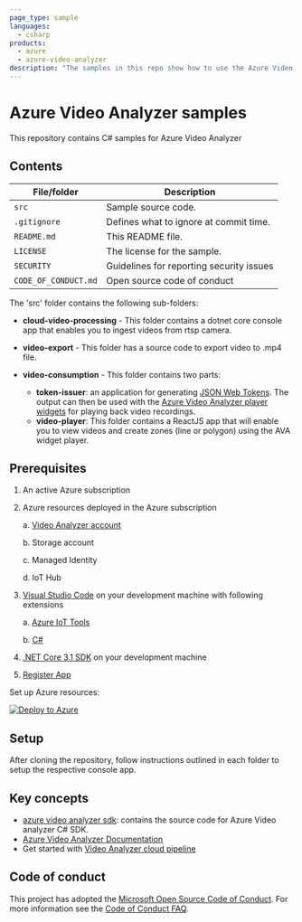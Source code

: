 ```yaml
---
page_type: sample
languages:
  - csharp
products:
  - azure
  - azure-video-analyzer
description: "The samples in this repo show how to use the Azure Video Analyzer module to record video in the cloud."  
---
```


# Azure Video Analyzer samples

This repository contains C# samples for Azure Video Analyzer

## Contents

| File/folder       | Description                                |
|----------------------|--------------------------------------------|
| `src`                | Sample source code.                        |
| `.gitignore`         | Defines what to ignore at commit time.     |
| `README.md`          | This README file.                          |
| `LICENSE`            | The license for the sample.                |
| `SECURITY`           | Guidelines for reporting security issues   |
| `CODE_OF_CONDUCT.md` | Open source code of conduct                |

The 'src' folder contains the following sub-folders:

* **cloud-video-processing** - This folder contains a dotnet core console app that enables you to ingest videos from rtsp camera.
* **video-export** - This folder has a source code to export video to .mp4 file.
* **video-consumption** - This folder contains two parts:
 
    * **token-issuer**: an application for generating [JSON Web Tokens](https://datatracker.ietf.org/doc/html/rfc7519). The output can then be used with the [Azure Video Analyzer player widgets](https://docs.microsoft.com/en-us/azure/azure-video-analyzer/video-analyzer-docs/player-widget) for playing back video recordings.
    * **video-player**: This folder contains a ReactJS app that will enable you to view videos and create zones (line or polygon) using the AVA widget player.

## Prerequisites

1. An active Azure subscription
2. Azure resources deployed in the Azure subscription

    a. [Video Analyzer account](https://docs.microsoft.com/azure/azure-video-analyzer/video-analyzer-docs/create-video-analyzer-account?tabs=portal)

    b. Storage account

    c. Managed Identity

    d. IoT Hub
    

3. [Visual Studio Code](https://code.visualstudio.com/) on your development machine with following extensions

    a. [Azure IoT Tools](https://marketplace.visualstudio.com/items?itemName=vsciot-vscode.azure-iot-tools)

    b. [C#](https://marketplace.visualstudio.com/items?itemName=ms-dotnettools.csharp)

4. [.NET Core 3.1 SDK](https://dotnet.microsoft.com/download/dotnet-core/3.1) on your development machine

5. [Register App](https://docs.microsoft.com/azure/active-directory/develop/quickstart-register-app)

Set up Azure resources:

[![Deploy to Azure](https://aka.ms/deploytoazurebutton)](https://aka.ms/ava-click-to-deploy)

## Setup

After cloning the repository, follow instructions outlined in each folder to setup the respective console app.

## Key concepts

- [azure video analyzer sdk](https://github.com/Azure/azure-sdk-for-net/tree/main/sdk/videoanalyzer): contains the source code for Azure Video analyzer C# SDK.
- [Azure Video Analyzer Documentation](https://docs.microsoft.com/azure/azure-video-analyzer/video-analyzer-docs/overview)
- Get started with [Video Analyzer cloud pipeline](https://aka.ms/cloudpipeline)


## Code of conduct

This project has adopted the [Microsoft Open Source Code of Conduct](https://opensource.microsoft.com/codeofconduct/). For more information see the [Code of Conduct FAQ](https://opensource.microsoft.com/codeofconduct/faq/).
